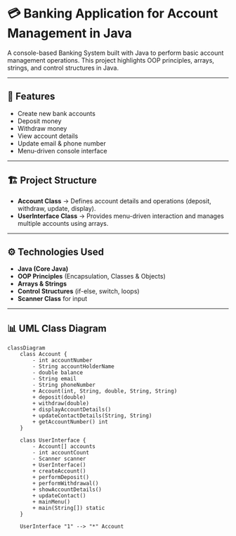 # 💳 Banking Application for Account Management in Java  

A console-based Banking System built with Java to perform basic account management operations.
This project highlights OOP principles, arrays, strings, and control structures in Java.


---

## 🚀 Features
- Create new bank accounts  
- Deposit money  
- Withdraw money  
- View account details  
- Update email & phone number  
- Menu-driven console interface  

---

## 🏗️ Project Structure
- **Account Class** → Defines account details and operations (deposit, withdraw, update, display).  
- **UserInterface Class** → Provides menu-driven interaction and manages multiple accounts using arrays.  

---

## ⚙️ Technologies Used
- **Java (Core Java)**  
- **OOP Principles** (Encapsulation, Classes & Objects)  
- **Arrays & Strings**  
- **Control Structures** (if-else, switch, loops)  
- **Scanner Class** for input  

---

## 📊 UML Class Diagram

```mermaid
classDiagram
    class Account {
        - int accountNumber
        - String accountHolderName
        - double balance
        - String email
        - String phoneNumber
        + Account(int, String, double, String, String)
        + deposit(double)
        + withdraw(double)
        + displayAccountDetails()
        + updateContactDetails(String, String)
        + getAccountNumber() int
    }

    class UserInterface {
        - Account[] accounts
        - int accountCount
        - Scanner scanner
        + UserInterface()
        + createAccount()
        + performDeposit()
        + performWithdrawal()
        + showAccountDetails()
        + updateContact()
        + mainMenu()
        + main(String[]) static
    }

    UserInterface "1" --> "*" Account
